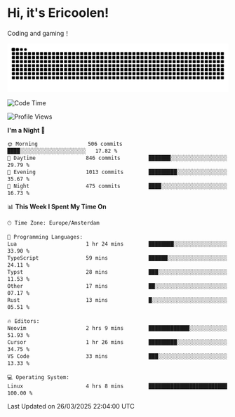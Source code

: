 # Hi, it's Ericoolen!
Coding and gaming！

<picture>
  <source media="(prefers-color-scheme: dark)" srcset="https://raw.githubusercontent.com/Eric-Song-Nop/Eric-Song-Nop/output/github-contribution-grid-snake-dark.svg">
  <source media="(prefers-color-scheme: light)" srcset="https://raw.githubusercontent.com/Eric-Song-Nop/Eric-Song-Nop/output/github-contribution-grid-snake.svg">
  <img alt="github contribution grid snake animation" src="https://raw.githubusercontent.com/Eric-Song-Nop/Eric-Song-Nop/output/github-contribution-grid-snake.svg">
</picture>

<!--START_SECTION:waka-->
![Code Time](http://img.shields.io/badge/Code%20Time-1%2C803%20hrs%2049%20mins-blue)

![Profile Views](http://img.shields.io/badge/Profile%20Views-0-blue)

**I'm a Night 🦉** 

```text
🌞 Morning                506 commits         ████░░░░░░░░░░░░░░░░░░░░░   17.82 % 
🌆 Daytime                846 commits         ███████░░░░░░░░░░░░░░░░░░   29.79 % 
🌃 Evening                1013 commits        █████████░░░░░░░░░░░░░░░░   35.67 % 
🌙 Night                  475 commits         ████░░░░░░░░░░░░░░░░░░░░░   16.73 % 
```


📊 **This Week I Spent My Time On** 

```text
🕑︎ Time Zone: Europe/Amsterdam

💬 Programming Languages: 
Lua                      1 hr 24 mins        ████████░░░░░░░░░░░░░░░░░   33.90 % 
TypeScript               59 mins             ██████░░░░░░░░░░░░░░░░░░░   24.11 % 
Typst                    28 mins             ███░░░░░░░░░░░░░░░░░░░░░░   11.53 % 
Other                    17 mins             ██░░░░░░░░░░░░░░░░░░░░░░░   07.17 % 
Rust                     13 mins             █░░░░░░░░░░░░░░░░░░░░░░░░   05.51 % 

🔥 Editors: 
Neovim                   2 hrs 9 mins        █████████████░░░░░░░░░░░░   51.93 % 
Cursor                   1 hr 26 mins        █████████░░░░░░░░░░░░░░░░   34.75 % 
VS Code                  33 mins             ███░░░░░░░░░░░░░░░░░░░░░░   13.33 % 

💻 Operating System: 
Linux                    4 hrs 8 mins        █████████████████████████   100.00 % 
```


 Last Updated on 26/03/2025 22:04:00 UTC
<!--END_SECTION:waka-->
